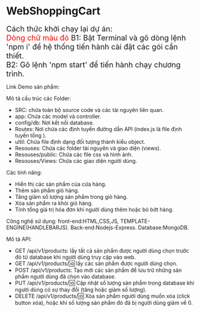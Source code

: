 # WebShoppingCart

<span style="font-size:20px">Cách thức khởi chạy lại dự án:<span><br>
<span style="color:red">Dòng chữ màu đỏ</span>
B1: Bật Terminal và gõ dòng lệnh 'npm i' để hệ thống tiến hành cài đặt các gói cần thiết.<br>
B2: Gõ lệnh 'npm start' để tiến hành chạy chương trình.

Link Demo sản phẩm:

Mô tả cấu trúc các Folder:
- SRC: chứa toàn bộ source code và các tài nguyên liên quan.
- app: Chứa các model và controller.
- config/db: Nơi kết nối database.
- Routes: Nơi chứa các định tuyến đường dẫn API (index.js là file định tuyến tổng ).
- ultil: Chứa file định dạng đối tượng thành kiểu object.
- Resouses: Chứa các folder tài nguyên và giao diện (views).
- Resouses/public: Chứa các file css và hình ảnh.
- Resouses/Views: Chứa các giao diện người dùng.

Các tính năng:
  <ul>
    <li>
     Hiển thị các sản phẩm của cửa hàng.
    </li>
     <li>
     Thêm sản phẩm giỏ hàng.
    </li>
    <li>
    Tăng giảm số lượng sản phẩm trong giỏ hàng.
    </li>
     <li>
     Xóa sản phẩm ra khỏi giỏ hàng.
    </li>
     <li>
     Tính tổng giá trị hóa đơn khi người dùng thêm hoặc bỏ bớt hàng.
    </li>
  </ul>
  
Công nghệ sử dụng:
front-end:HTML,CSS,JS, TEMPLATE-ENGINE(HANDLEBARJS).
Back-end:Nodejs-Express.
Database:MongoDB.

Mô tả API:
- GET /api/v1/products: lấy tất cả sản phẩm được người dùng chọn trước đó từ database khi người dùng truy cập vào web.
- GET /api/v1/products/:id: lấy các sản phẩm được người dùng chọn.
- POST /api/v1/products: Tạo mới các sản phẩm để lưu trữ những sản phẩm người dùng đã chọn vào database.
- PUT /api/v1/products/:id: Cập nhật số lượng sản phẩm trong database khi người dùng có sự thay đổi (tăng hoặc giảm số lượng).
- DELETE /api/v1/products/:id: Xóa sản phẩm người dùng muốn xóa (click button xóa), hoặc khi số lượng sản phẩm đó đã bị người dùng giảm về 0.
